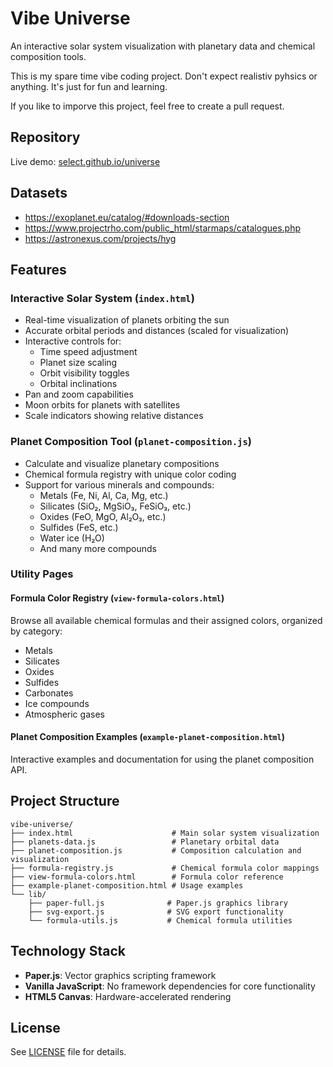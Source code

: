 # Vibe Universe

An interactive solar system visualization with planetary data and chemical composition tools.

This is my spare time vibe coding project. Don't expect realistiv pyhsics or anything. It's just for fun and learning.

If you like to imporve this project, feel free to create a pull request.

## Repository

Live demo: [select.github.io/universe](https://select.github.io/universe)


## Datasets
- https://exoplanet.eu/catalog/#downloads-section
- https://www.projectrho.com/public_html/starmaps/catalogues.php
- https://astronexus.com/projects/hyg


## Features

### Interactive Solar System (`index.html`)

- Real-time visualization of planets orbiting the sun
- Accurate orbital periods and distances (scaled for visualization)
- Interactive controls for:
  - Time speed adjustment
  - Planet size scaling
  - Orbit visibility toggles
  - Orbital inclinations
- Pan and zoom capabilities
- Moon orbits for planets with satellites
- Scale indicators showing relative distances

### Planet Composition Tool (`planet-composition.js`)

- Calculate and visualize planetary compositions
- Chemical formula registry with unique color coding
- Support for various minerals and compounds:
  - Metals (Fe, Ni, Al, Ca, Mg, etc.)
  - Silicates (SiO₂, MgSiO₃, FeSiO₃, etc.)
  - Oxides (FeO, MgO, Al₂O₃, etc.)
  - Sulfides (FeS, etc.)
  - Water ice (H₂O)
  - And many more compounds

### Utility Pages

#### Formula Color Registry (`view-formula-colors.html`)

Browse all available chemical formulas and their assigned colors, organized by category:

- Metals
- Silicates
- Oxides
- Sulfides
- Carbonates
- Ice compounds
- Atmospheric gases

#### Planet Composition Examples (`example-planet-composition.html`)

Interactive examples and documentation for using the planet composition API.

## Project Structure

```
vibe-universe/
├── index.html                      # Main solar system visualization
├── planets-data.js                 # Planetary orbital data
├── planet-composition.js           # Composition calculation and visualization
├── formula-registry.js             # Chemical formula color mappings
├── view-formula-colors.html        # Formula color reference
├── example-planet-composition.html # Usage examples
└── lib/
    ├── paper-full.js              # Paper.js graphics library
    ├── svg-export.js              # SVG export functionality
    └── formula-utils.js           # Chemical formula utilities
```

## Technology Stack

- **Paper.js**: Vector graphics scripting framework
- **Vanilla JavaScript**: No framework dependencies for core functionality
- **HTML5 Canvas**: Hardware-accelerated rendering

## License

See [LICENSE](LICENSE) file for details.
